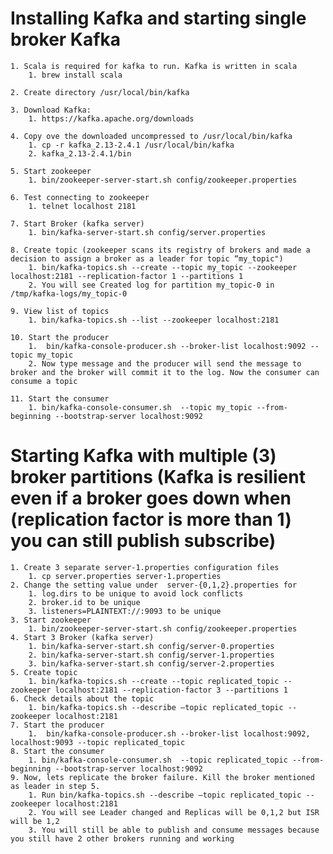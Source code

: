 # Installing Kafka and starting single broker Kafka
    1. Scala is required for kafka to run. Kafka is written in scala
        1. brew install scala
        
    2. Create directory /usr/local/bin/kafka
    
    3. Download Kafka:
        1. https://kafka.apache.org/downloads
        
    4. Copy ove the downloaded uncompressed to /usr/local/bin/kafka
        1. cp -r kafka_2.13-2.4.1 /usr/local/bin/kafka
        2. kafka_2.13-2.4.1/bin
        
    5. Start zookeeper 
        1. bin/zookeeper-server-start.sh config/zookeeper.properties
        
    6. Test connecting to zookeeper 
        1. telnet localhost 2181
        
    7. Start Broker (kafka server)
        1. bin/kafka-server-start.sh config/server.properties
        
    8. Create topic (zookeeper scans its registry of brokers and made a decision to assign a broker as a leader for topic “my_topic")
        1. bin/kafka-topics.sh --create --topic my_topic --zookeeper localhost:2181 --replication-factor 1 --partitions 1
        2. You will see Created log for partition my_topic-0 in /tmp/kafka-logs/my_topic-0
        
    9. View list of topics 
        1. bin/kafka-topics.sh --list --zookeeper localhost:2181
        
    10. Start the producer
        1.  bin/kafka-console-producer.sh --broker-list localhost:9092 --topic my_topic
        2. Now type message and the producer will send the message to broker and the broker will commit it to the log. Now the consumer can consume a topic 
        
    11. Start the consumer 
        1. bin/kafka-console-consumer.sh  --topic my_topic --from-beginning --bootstrap-server localhost:9092

# Starting Kafka with multiple (3) broker partitions (Kafka is resilient even if a broker goes down when (replication factor is more than 1) you can still publish subscribe)
    1. Create 3 separate server-1.properties configuration files
        1. cp server.properties server-1.properties
    2. Change the setting value under  server-{0,1,2}.properties for 
        1. log.dirs to be unique to avoid lock conflicts
        2. broker.id to be unique
        3. listeners=PLAINTEXT://:9093 to be unique
    3. Start zookeeper
        1. bin/zookeeper-server-start.sh config/zookeeper.properties
    4. Start 3 Broker (kafka server)
        1. bin/kafka-server-start.sh config/server-0.properties
        2. bin/kafka-server-start.sh config/server-1.properties
        3. bin/kafka-server-start.sh config/server-2.properties
    5. Create topic 
        1. bin/kafka-topics.sh --create --topic replicated_topic --zookeeper localhost:2181 --replication-factor 3 --partitions 1
    6. Check details about the topic 
        1. bin/kafka-topics.sh --describe —topic replicated_topic --zookeeper localhost:2181
    7. Start the producer
        1.  bin/kafka-console-producer.sh --broker-list localhost:9092,  localhost:9093 --topic replicated_topic
    8. Start the consumer 
        1. bin/kafka-console-consumer.sh  --topic replicated_topic --from-beginning --bootstrap-server localhost:9092
    9. Now, lets replicate the broker failure. Kill the broker mentioned as leader in step 5.
        1. Run bin/kafka-topics.sh --describe —topic replicated_topic --zookeeper localhost:2181
        2. You will see Leader changed and Replicas will be 0,1,2 but ISR will be 1,2
        3. You will still be able to publish and consume messages because you still have 2 other brokers running and working
